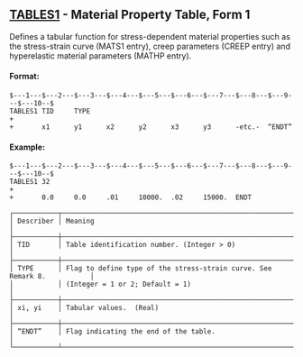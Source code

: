 ## [TABLES1](https://nexus.hexagon.com/documentationcenter/bundle/MSC_Nastran_2022.4/page/Nastran_Combined_Book/qrg/bulktuv/TOC.TABLES1.xhtml) - Material Property Table, Form 1

Defines a tabular function for stress-dependent material properties such as the stress-strain curve (MATS1 entry), creep parameters (CREEP entry) and hyperelastic material parameters (MATHP entry).

#### Format:

```nastran
$---1---$---2---$---3---$---4---$---5---$---6---$---7---$---8---$---9---$---10--$
TABLES1 TID     TYPE                                                    +       
+       x1      y1      x2      y2      x3      y3      -etc.-  “ENDT”          
```

#### Example:

```nastran
$---1---$---2---$---3---$---4---$---5---$---6---$---7---$---8---$---9---$---10--$
TABLES1 32                                                              +       
+       0.0     0.0     .01     10000.  .02     15000.  ENDT                    
```

```text
┌───────────┬─────────────────────────────────────────────────────────────────────────┐
│ Describer │ Meaning                                                                 │
├───────────┼─────────────────────────────────────────────────────────────────────────┤
│ TID       │ Table identification number. (Integer > 0)                              │
├───────────┼─────────────────────────────────────────────────────────────────────────┤
│ TYPE      │ Flag to define type of the stress-strain curve. See Remark 8.           │
│           │ (Integer = 1 or 2; Default = 1)                                         │
├───────────┼─────────────────────────────────────────────────────────────────────────┤
│ xi, yi    │ Tabular values.  (Real)                                                 │
├───────────┼─────────────────────────────────────────────────────────────────────────┤
│ “ENDT”    │ Flag indicating the end of the table.                                   │
└───────────┴─────────────────────────────────────────────────────────────────────────┘
```
